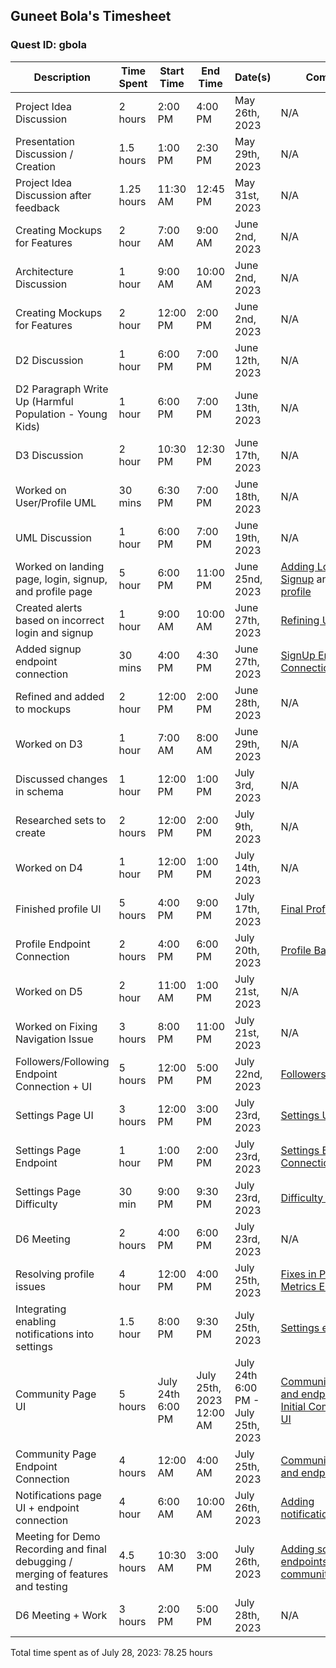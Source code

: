 ## Guneet Bola's Timesheet
### Quest ID: gbola

| Description | Time Spent | Start Time | End Time | Date(s) | Commits |
| ----- | ----- | ----- | ----- | ----- | ----- | 
| Project Idea Discussion | 2 hours | 2:00 PM | 4:00 PM | May 26th, 2023 | N/A |
| Presentation Discussion / Creation | 1.5 hours | 1:00 PM | 2:30 PM | May 29th, 2023 | N/A |
| Project Idea Discussion after feedback | 1.25 hours | 11:30 AM | 12:45 PM | May 31st, 2023 | N/A |
| Creating Mockups for Features | 2 hour | 7:00 AM | 9:00 AM | June 2nd, 2023 | N/A |
| Architecture Discussion | 1 hour | 9:00 AM | 10:00 AM | June 2nd, 2023 | N/A |
| Creating Mockups for Features | 2 hour | 12:00 PM | 2:00 PM | June 2nd, 2023 | N/A |
| D2 Discussion | 1 hour | 6:00 PM | 7:00 PM | June 12th, 2023 | N/A
| D2 Paragraph Write Up (Harmful Population - Young Kids) | 1 hour | 6:00 PM | 7:00 PM | June 13th, 2023 | N/A
| D3 Discussion | 2 hour | 10:30 PM | 12:30 PM | June 17th, 2023 | N/A
| Worked on User/Profile UML | 30 mins | 6:30 PM | 7:00 PM | June 18th, 2023 | N/A |
| UML Discussion | 1 hour | 6:00 PM | 7:00 PM | June 19th, 2023 | N/A |
| Worked on landing page, login, signup, and profile page | 5 hour | 6:00 PM | 11:00 PM | June 25nd, 2023 | [Adding Login and Signup](https://github.com/ad-world/clarity/commit/fcdbb4c1808868cc45538df844a0543bbba18748) and [Adding profile](https://github.com/ad-world/clarity/commit/299fdd926a3b97d35b7491ec68515fa36a96fd47) |
| Created alerts based on incorrect login and signup | 1 hour | 9:00 AM | 10:00 AM | June 27th, 2023 | [Refining UI](https://github.com/ad-world/clarity/commit/f52b6835dc4612de60a17e31b375b2744a57c9ed) |
| Added signup endpoint connection | 30 mins | 4:00 PM | 4:30 PM | June 27th, 2023 | [SignUp Endpoint Connection](https://github.com/ad-world/clarity/commit/806d2bb1415f1737dea17c1c3a2be8e6e2f8796c) |
| Refined and added to mockups | 2 hour | 12:00 PM | 2:00 PM | June 28th, 2023 | N/A |
| Worked on D3 | 1 hour | 7:00 AM | 8:00 AM | June 29th, 2023 | N/A |
| Discussed changes in schema | 1 hour | 12:00 PM | 1:00 PM | July 3rd, 2023 | N/A |
| Researched sets to create | 2 hours | 12:00 PM | 2:00 PM | July 9th, 2023 | N/A |
| Worked on D4 | 1 hour | 12:00 PM | 1:00 PM | July 14th, 2023 | N/A |
| Finished profile UI | 5 hours | 4:00 PM | 9:00 PM | July 17th, 2023 | [Final Profile UI](https://github.com/ad-world/clarity/commit/cbf34e1d54f086211eefbe1d9e7b2c771365caa2) |
| Profile Endpoint Connection | 2 hours | 4:00 PM | 6:00 PM | July 20th, 2023 | [Profile Backend](https://github.com/ad-world/clarity/commit/a4c1f3e2b63fedec865e2b23130a4863c46715c7) |
| Worked on D5 | 2 hour | 11:00 AM | 1:00 PM | July 21st, 2023 | N/A |
| Worked on Fixing Navigation Issue | 3 hours | 8:00 PM | 11:00 PM | July 21st, 2023 | N/A |
| Followers/Following Endpoint Connection + UI | 5 hours | 12:00 PM | 5:00 PM | July 22nd, 2023 | [Followers/Following](https://github.com/ad-world/clarity/commit/c3853ee057c870125c9280a3388aa1ff4fb687b0) |
| Settings Page UI | 3 hours | 12:00 PM | 3:00 PM | July 23rd, 2023 | [Settings UI](https://github.com/ad-world/clarity/commit/aa567b6028d1c9c4c26b7ae58847614f24eca4a0) |
| Settings Page Endpoint | 1 hour | 1:00 PM | 2:00 PM | July 23rd, 2023 | [Settings Backend Connection](https://github.com/ad-world/clarity/commit/43971cfaf45ed6c97fb002e711cbee2b80d1c1a6) |
| Settings Page Difficulty | 30 min | 9:00 PM | 9:30 PM | July 23rd, 2023 | [Difficulty Added](https://github.com/ad-world/clarity/commit/3f8e4c09ed59d3afa769b98a85a29e17847e88f6) |
| D6 Meeting | 2 hours | 4:00 PM | 6:00 PM | July 23rd, 2023 | N/A |
| Resolving profile issues | 4 hour | 12:00 PM | 4:00 PM | July 25th, 2023 | [Fixes in Profile ](https://github.com/ad-world/clarity/commit/c1f569557d96fd25d1507fbd4346806558bac0ac) and [Metrics Edits](https://github.com/ad-world/clarity/commit/3f89c1a3c8f80c1046ca559a3d939c94644cc4d4)|
| Integrating enabling notifications into settings | 1.5 hour | 8:00 PM | 9:30 PM | July 25th, 2023 |[Settings edits](https://github.com/ad-world/clarity/commit/ea3bb434f6a547e3d8d82677fc217797f737c32a) |
| Community Page UI | 5 hours | July 24th 6:00 PM | July 25th, 2023 12:00 AM | July 24th 6:00 PM - July 25th, 2023 | [Community page UI and endpoint](https://github.com/ad-world/clarity/commit/b6d427867f21bf063c31df5273908b27d922a150) and [Initial Community UI](https://github.com/ad-world/clarity/commit/9282040eb1076c253c06fd3a66bc6f0dc63e3a47)|
| Community Page Endpoint Connection | 4 hours | 12:00 AM | 4:00 AM | July 25th, 2023 | [Community page UI and endpoint](https://github.com/ad-world/clarity/commit/b6d427867f21bf063c31df5273908b27d922a150) |
| Notifications page UI + endpoint connection | 4 hour | 6:00 AM | 10:00 AM | July 26th, 2023 | [Adding notifications page.](https://github.com/ad-world/clarity/commit/dc544de4d7f3d3aa628cc58012c9016e5f5aec10) |
| Meeting for Demo Recording and final debugging / merging of features and testing | 4.5 hours | 10:30 AM | 3:00 PM | July 26th, 2023 | [Adding some endpoints to community page.](https://github.com/ad-world/clarity/commit/623529d200e3354d3cfdb47c89a58fc5142945c9) |
| D6 Meeting + Work | 3 hours | 2:00 PM | 5:00 PM | July 28th, 2023 | N/A |

Total time spent as of July 28, 2023: 78.25 hours
